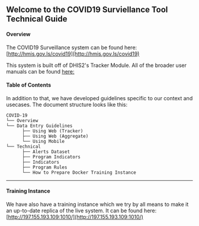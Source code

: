 ## Welcome to the COVID19 Surviellance Tool Technical Guide

#### Overview

The COVID19 Surveillance system can be found here: [http://hmis.gov.ls/covid19](http://hmis.gov.ls/covid19)


This system is built off of DHIS2's Tracker Module. All of the broader user manuals can be found [here:](https://dhis2.github.io/dhis2-docs/master/en/user/html/dhis2_user_manual_en.html)

#### Table of Contents
In addition to that, we have developed guidelines specific to our context and usecases. The document structure looks like this:

```
COVID-19
└── Overview
└── Data Entry Guidelines
      ├── Using Web (Tracker)
      ├── Using Web (Aggregate)
      └── Using Mobile
└── Technical
      ├── Alerts Dataset
      ├── Program Indicators
      ├── Indicators
      ├── Program Rules
      └── How to Prepare Docker Training Instance
```

------------------------------------------------------------------------------------------------------------

#### Training Instance
We have also have a training instance which we try by all means to make it an up-to-date replica of the live system.
It can be found here: [http://197.155.193.109:1010/](http://197.155.193.109:1010/)